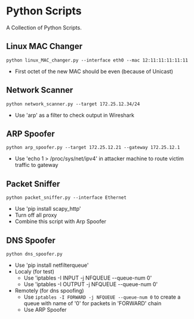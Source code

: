 # Python Scripts
A Collection of Python Scripts.

## Linux MAC Changer
```python linux_MAC_changer.py --interface eth0 --mac 12:11:11:11:11:11```
- First octet of the new MAC should be even (because of Unicast)

## Network Scanner
```python network_scanner.py --target 172.25.12.34/24```
- Use 'arp' as a filter to check output in Wireshark

## ARP Spoofer
```python arp_spoofer.py --target 172.25.12.21 --gateway 172.25.12.1```
- Use 'echo 1 > /proc/sys/net/ipv4' in attacker machine to route victim traffic to gateway

## Packet Sniffer
```python packet_sniffer.py --interface Ethernet```
- Use 'pip install scapy_http'
- Turn off all proxy
- Combine this script with Arp Spoofer


## DNS Spoofer
```python dns_spoofer.py```
- Use 'pip install netfilterqueue'
- Localy (for test)
  - Use 'iptables -I INPUT -j NFQUEUE --queue-num 0'
  - Use 'iptables -I OUTPUT -j NFQUEUE --queue-num 0'
- Remotely (for dns spoofing)
  - Use ```iptables -I FORWARD -j NFQUEUE --queue-num 0``` to create a queue with name of '0' for packets in 'FORWARD' chain
  - Use ARP Spoofer

